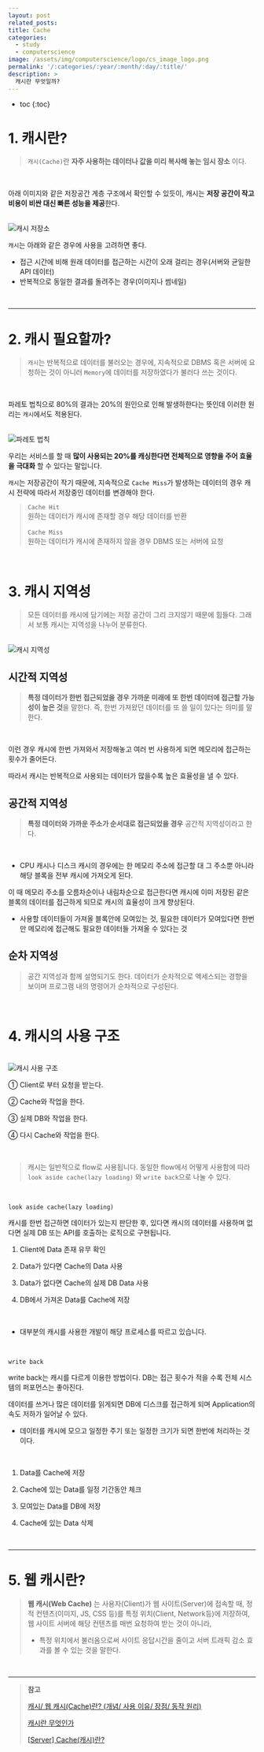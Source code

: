 ```yaml
---
layout: post
related_posts:
title: Cache
categories:
  - study
  - computerscience
image: /assets/img/computerscience/logo/cs_image_logo.png
permalink: '/:categories/:year/:month/:day/:title/'
description: >
  캐시란 무엇일까?
---
```


* toc
{:toc}

# 1. 캐시란?
>`캐시(Cache)`란  **자주 사용하는 데이터나 값을 미리 복사해 놓는 임시 장소** 이다.

<br>

아래 이미지와 같은 저장공간 계층 구조에서 확인할 수 있듯이, 캐시는 **저장 공간이 작고 비용이 비싼 대신 빠른 성능을 제공**한다.

<br>

<img src="/assets/img/javascript/cache.png" alt="캐시 저장소"/>

<br>

`캐시`는 아래와 같은 경우에 사용을 고려하면 좋다.

- 접근 시간에 비해 원래 데이터를 접근하는 시간이 오래 걸리는 경우(서버와 균일한 API 데이터)
- 반복적으로 동일한 결과를 돌려주는 경우(이미지나 썸네일)

<br>

- - -

# 2. 캐시 필요할까?
>`캐시`는 반복적으로 데이터를 불러오는 경우에, 지속적으로 DBMS 혹은 서버에 요청하는 것이 아니러 `Memory`에 데이터를 저장하였다가 불러다 쓰는 것이다.

<br>

파레토 법칙으로 80%의 결과는 20%의 원인으로 인해 발생하한다는 뜻인데 이러한 원리는 `캐시`에서도 적용된다.

<br>

<img src="/assets/img/javascript/cache_result.png" alt="파레토 법칙" />

<br>

우리는 서비스를 할 때 **많이 사용되는 20%를 캐싱한다면 전체적으로 영향을 주어 효율을 극대화** 할 수 있다는 말입니다.


`캐시`는 저장공간이 작기 때문에, 지속적으로 `Cache Miss`가 발생하는 데이터의 경우 캐시 전략에 따라서 저장중인 데이터를 변경해야 한다.

>`Cache Hit`<br>
>원하는 데이터가 캐시에 존재할 경우  해당 데이터를 반환
><br><br>
>`Cache Miss`<br>
>원하는 데이터가 캐시에 존재하지 않을 경우 DBMS 또는 서버에 요청

<br>

# 3. 캐시 지역성
>모든 데이터를 캐시에 담기에는 저장 공간이 그리 크지않기 때문에 힘들다. 그래서 보통 캐시는 지역성을 나누어 분류한다.

<br>

<img src="/assets/img/javascript/cache_area.png" alt="캐시 지역성" />

## **시간적 지역성**
>**특정 데이터가 한번 접근되었을 경우 가까운 미래에 또 한번 데이터에 접근할 가능성이 높은 것**을 말한다. 즉, 한번 가져왔던 데이터를 또 쓸 일이 있다는 의미를 말한다.

<br>

이런 경우 캐시에 한번 가져와서 저장해놓고 여러 번 사용하게 되면 메모리에 접근하는 횟수가 줄어든다.

따라서 캐시는 반복적으로 사용되는 데이터가 많을수록 높은 효율성을 낼 수 있다.

## **공간적 지역성**
>**특정 데이터와 가까운 주소가 순서대로 접근되었을 경우** 공간적 지역성이라고 한다.

<br>

- CPU 캐시나 디스크 캐시의 경우에는 한 메모리 주소에 접근할 대 그 주소뿐 아니라 해당 블록을 전부 캐시에 가져오게 된다.

이 때 메모리 주소를 오름차순이나 내림차순으로 접근한다면 캐시에 이미 저장된 같은 블록의 데이터를 접근하게 되므로 캐시의 효율성이 크게 향상된다.

- 사용할 데이터들이 가져올 블록안에 모여있는 것, 필요한 데이터가 모여있다면 한번만 메모리에 접근해도 필요한 데이터들 가져올 수 있다는 것

## **순차 지역성**
>공간 지역성과 함께 설명되기도 한다. 데이터가 순차적으로 액세스되는 경향을 보이며 프로그램 내의 명령어가 순차적으로 구성된다.

<br>

# 4. 캐시의 사용 구조

<br>

<img src="/assets/img/javascript/cache_2.png" alt="캐시 사용 구조"/>

<br>

① Client로 부터 요청을 받는다.

② Cache와 작업을 한다.

③ 실제 DB와 작업을 한다.

④ 다시 Cache와 작업을 한다.

<br>

>캐시는 일반적으로 flow로 사용됩니다. 동일한 flow에서 어떻게 사용함에 따라 `look aside cache(lazy loading)` 와 `write back`으로 나눌 수 있다.

<br>

`look aside cache(lazy loading)`

캐시를 한번 접근하면 데이터가 있는지 판단한 후, 있다면 캐시의 데이터를 사용하며 없다면 실제 DB 또는 API를 호출하는 로직으로 구현됩니다.

1. Client에 Data 존재 유무 확인

2. Data가 있다면 Cache의 Data 사용

3. Data가 없다면 Cache의 실제 DB Data 사용

4. DB에서 가져온 Data를 Cache에 저장

<br>

- 대부분의 캐시를 사용한 개발이 해당 프로세스를 따르고 있습니다.

<br>

`write back`

write back는 캐시를 다르게 이용한 방법이다. DB는 접근 횟수가 적을 수록 전체 시스템의 퍼포먼스는 좋아진다.

 데이터를 쓰거나 많은 데이터를 읽게되면 DB에 디스크를 접근하게 되며 Application의 속도 저하가 일어날 수 있다.

 - 데이터를 캐시에 모으고 일정한 주기 또는 일정한 크기가 되면 한번에 처리하는 것이다.

<br>

1. Data를 Cache에 저장

2. Cache에 있는 Data를 일정 기간동안 체크

3. 모여있는 Data를 DB에 저장

4. Cache에 있는 Data 삭제

<br>

- - -

# 5. 웹 캐시란?

>**웹 캐시(Web Cache)** 는 사용자(Client)가 웹 사이트(Server)에 접속할 때, 정적 컨텐츠(이미지, JS, CSS 등)를 특정 위치(Client, Network등)에 저장하여, 웹 사이트 서버에 해당 컨텐츠를 매번 요청하여 받는 것이 아니라, 
>- 특정 위치에서 불러옴으로써 사이트 응답시간을 줄이고 서버 트래픽 감소 효과를 볼 수 있는 것을 말한다.

<br>

- - -

>**참고** <br>
>
><a href="https://jeongkyun-it.tistory.com/173">캐시/ 웹 캐시(Cache)란? (개념/ 사용 이유/ 장점/ 동작 원리)</a>
>
><a href="https://velog.io/@tyjk8997/%EC%BA%90%EC%8B%9C%EC%99%80-%EA%B6%81%EA%B8%88%ED%95%9C%EC%A0%90
">캐시란 무엇인가</a>
>
><a href="https://mangkyu.tistory.com/69
">[Server] Cache(캐시)란?</a>








